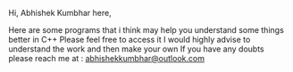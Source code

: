 Hi,
Abhishek Kumbhar here,

Here are some programs that i think may help you understand some things better in C++
Please feel free to access it
I would highly advise to understand the work and then make your own
If you have any doubts please reach me at : abhishekkumbhar@outlook.com
